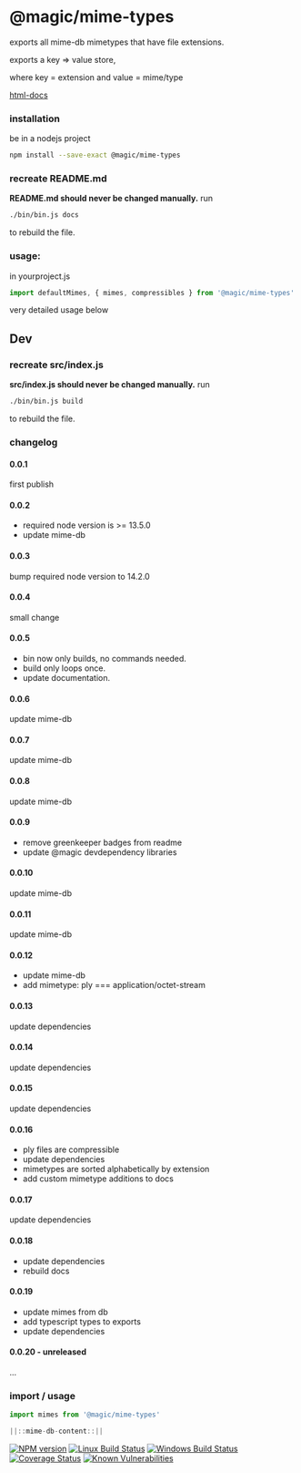 <!--

This file gets generated via 'bin/README-template.md'
do not change README.md, change the template instead!

-->

# @magic/mime-types

exports all mime-db mimetypes that have file extensions.

exports a key => value store,

where key = extension and value = mime/type

[html-docs](https://magic.github.io/mime-types)

### installation

be in a nodejs project

```bash
npm install --save-exact @magic/mime-types
```

### recreate README.md

**README.md should never be changed manually.**
run

```bash
./bin/bin.js docs
```

to rebuild the file.

### usage:

in yourproject.js

```javascript
import defaultMimes, { mimes, compressibles } from '@magic/mime-types'
```

very detailed usage below

## Dev

### recreate src/index.js

**src/index.js should never be changed manually.**
run

```bash
./bin/bin.js build
```

to rebuild the file.

### changelog

#### 0.0.1

first publish

#### 0.0.2

- required node version is >= 13.5.0
- update mime-db

#### 0.0.3

bump required node version to 14.2.0

#### 0.0.4

small change

#### 0.0.5

- bin now only builds, no commands needed.
- build only loops once.
- update documentation.

#### 0.0.6

update mime-db

#### 0.0.7

update mime-db

#### 0.0.8

update mime-db

#### 0.0.9

- remove greenkeeper badges from readme
- update @magic devdependency libraries

#### 0.0.10

update mime-db

#### 0.0.11

update mime-db

#### 0.0.12

- update mime-db
- add mimetype: ply === application/octet-stream

#### 0.0.13

update dependencies

#### 0.0.14

update dependencies

#### 0.0.15

update dependencies

#### 0.0.16

- ply files are compressible
- update dependencies
- mimetypes are sorted alphabetically by extension
- add custom mimetype additions to docs

#### 0.0.17

update dependencies

#### 0.0.18

- update dependencies
- rebuild docs

#### 0.0.19

- update mimes from db
- add typescript types to exports
- update dependencies

#### 0.0.20 - unreleased

...

### import / usage

```javascript
import mimes from '@magic/mime-types'

||::mime-db-content::||
```

[![NPM version][npm-image]][npm-url]
[![Linux Build Status][travis-image]][travis-url]
[![Windows Build Status][appveyor-image]][appveyor-url]
[![Coverage Status][coveralls-image]][coveralls-url]
[![Known Vulnerabilities][snyk-image]][snyk-url]

[npm-image]: https://img.shields.io/npm/v/@magic/mime-types.svg
[npm-url]: https://www.npmjs.com/package/@magic/mime-types
[travis-image]: https://img.shields.io/travis/com/magic/mime-types.svg?branch=master
[travis-url]: https://travis-ci.com/magic/mime-types
[appveyor-image]: https://img.shields.io/appveyor/ci/magic/mime-types/master.svg
[appveyor-url]: https://ci.appveyor.com/project/magic/mime-types/branch/master
[coveralls-image]: https://coveralls.io/repos/github/magic/mime-types/badge.svg
[coveralls-url]: https://coveralls.io/github/magic/mime-types
[snyk-image]: https://snyk.io/test/github/magic/mime-types/badge.svg
[snyk-url]: https://snyk.io/test/github/magic/mime-types
